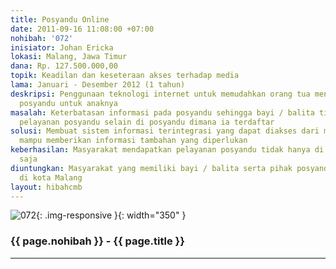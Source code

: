 ```yaml
---
title: Posyandu Online
date: 2011-09-16 11:08:00 +07:00
nohibah: '072'
inisiator: Johan Ericka
lokasi: Malang, Jawa Timur
dana: Rp. 127.500.000,00
topik: Keadilan dan keseteraan akses terhadap media
lama: Januari - Desember 2012 (1 tahun)
deskripsi: Penggunaan teknologi internet untuk memudahkan orang tua mendapatkan pelayanan
  posyandu untuk anaknya
masalah: Keterbatasan informasi pada posyandu sehingga bayi / balita tidak dapat mendapatkan
  pelayanan posyandu selain di posyandu dimana ia terdaftar
solusi: Membuat sistem informasi terintegrasi yang dapat diakses dari manapun yang
  mampu memberikan informasi tambahan yang diperlukan
keberhasilan: Masyarakat mendapatkan pelayanan posyandu tidak hanya di daerah asalnya
  saja
diuntungkan: Masyarakat yang memiliki bayi / balita serta pihak posyandu di 5 kecamatan
  di kota Malang
layout: hibahcmb
---
```


![072](/static/img/hibahcmb/072.png){: .img-responsive }{: width="350" }

### {{ page.nohibah }} - {{ page.title }}

---
